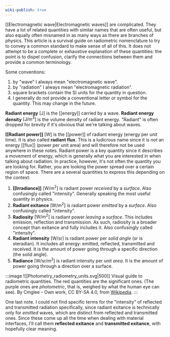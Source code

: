 ```yaml
---
wiki-publish: true
---
```

[[Electromagnetic wave|Electromagnetic waves]] are complicated. They have a lot of related quantities with similar names that are often useful, but also equally often misnamed in as many ways as there are branches of physics. This article is a survival guide on radiometric nomenclature to try to convey a common standard to make sense of all of this. It does not attempt to be a complete or exhaustive explanation of these quantities: the point is to dispel confusion, clarify the connections between them and provide a common terminology.

Some conventions:
1. by "wave" I always mean "electromagnetic wave".
2. by "radiation" I always mean "electromagnetic radiation".
3. square brackets contain the SI units for the quantity in question.
4. I generally do not provide a conventional letter or symbol for the quantity. This may change in the future.

**Radiant energy** $[\text{J}]$ is the [[energy]] carried by a wave. **Radiant energy density** $[\text{J/m}^{3}]$ is the volume density of radiant energy. "Radiant" is often dropped for brevity if it's obvious that we're talking about waves.

**[[Radiant power]]** $[\text{W}]$ is the [[power]] of radiant energy (energy per unit time). It is also called **radiant flux**. This is a ludicrous name since it is *not* an energy [[flux]] (power per unit area) and will therefore not be used anywhere in these notes. Radiant power is a key quantity since it describes a movement of energy, which is generally what you are interested in when talking about radiation. In practice, however, it's not often the quantity you are looking for. Rather, you are looking the power spread over a certain region of space. There are a several quantities to express this depending on the context:
1. **[[Irradiance]]** $[\text{W/m}^{2}]$ is radiant power *received* by a *surface*. Also confusingly called "intensity". Generally speaking the most useful quantity in physics.
2. **Radiant exitance** $[\text{W/m}^{2}]$ is radiant power *emitted* by a *surface*. Also confusingly called "intensity".
3. **Radiosity** $[\text{W/m}^{2}]$ is radiant power *leaving* a *surface*. This includes emission, reflection and transmission. As such, radiosity is a broader concept than exitance and fully includes it. Also confusingly called "intensity".
4. **Radiant intensity** $[\text{W/sr}]$ is radiant power per *solid angle* ($\text{sr}$ is steradian). It includes all energy: emitted, reflected, transmitted and received. It is the amount of power going through a specific direction (the solid angle).
5. **Radiance** $[\text{W/sr/m}^{2}]$ is radiant intensity per unit *area*. It is the amount of power going through a direction over a surface.

:::image
![[Photometry_radiometry_units.svg|500]]
Visual guide to radiometric quantities. The red quantities are the significant ones. (The purple ones are *photometric*, that is, weighed by what the human eye can see).
By Cmglee - Own work, CC BY-SA 4.0, from [Wikipedia](https://commons.wikimedia.org/w/index.php?curid=121743159).
:::

One last note. I could not find specific terms for the "intensity" of reflected and transmitted radiation specifically, since radiant exitance is technically only for *emitted* waves, which are distinct from reflected and transmitted ones. Since these come up all the time when dealing with material interfaces, I'll call them **reflected exitance** and **transmitted exitance**, with hopefully clear meaning.